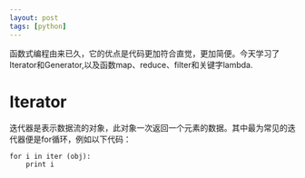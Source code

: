 ```yaml
---
layout: post
tags: [python]
---
```

函数式编程由来已久，它的优点是代码更加符合直觉，更加简便。今天学习了Iterator和Generator,以及函数map、reduce、filter和关键字lambda.

# Iterator

迭代器是表示数据流的对象，此对象一次返回一个元素的数据。其中最为常见的迭代器便是for循环，例如以下代码：

```(python)
for i in iter (obj):
    print i
```
